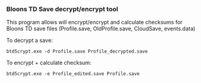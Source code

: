 ﻿### Bloons TD Save decrypt/encrypt tool

This program allows will encrypt/encrypt and calculate checksums for Bloons TD save files (Profile.save, OldProfile.save, CloudSave, events.data)


To decrypt a save:


```
btd5crypt.exe -d Profile.save Profile_decrypted.save 
```

To encrypt + calculate checksum:

```
btd5crypt.exe -e Profile_edited.save Profile.save 
```

